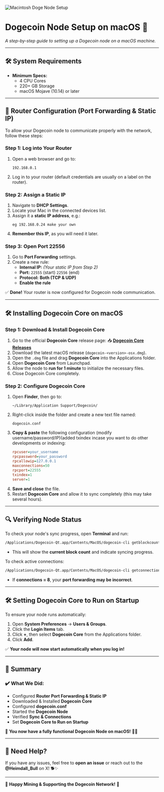 ![Macintosh Doge Node Setup](https://github.com/user-attachments/assets/e5e13a0a-a562-41e7-80eb-e48176ce9044)


# **Dogecoin Node Setup on macOS 🚀**
*A step-by-step guide to setting up a Dogecoin node on a macOS machine.*

---

## **🛠️ System Requirements**
- **Minimum Specs:**
  - 4 CPU Cores
  - 220+ GB Storage
  - macOS Mojave (10.14) or later

---

## **📡 Router Configuration (Port Forwarding & Static IP)**
To allow your Dogecoin node to communicate properly with the network, follow these steps:

### **Step 1: Log into Your Router**
1. Open a web browser and go to:
   ```
   192.168.0.1
   ```
2. Log in to your router (default credentials are usually on a label on the router).

### **Step 2: Assign a Static IP**
1. Navigate to **DHCP Settings**.
2. Locate your Mac in the connected devices list.
3. Assign it a **static IP address**, e.g.:
   ```
   eg 192.168.0.24 make your own  
   ```
4. **Remember this IP**, as you will need it later.

### **Step 3: Open Port 22556**
1. Go to **Port Forwarding** settings.
2. Create a new rule:
   - **Internal IP:** *(Your static IP from Step 2)*
   - **Port:** `22555` (start) `22556` (end)
   - **Protocol:** **Both (TCP & UDP)**
   - **Enable the rule**

✅ **Done!** Your router is now configured for Dogecoin node communication.

---

## **🛠️ Installing Dogecoin Core on macOS**

### **Step 1: Download & Install Dogecoin Core**
1. Go to the official **Dogecoin Core** release page:
   📥 **[Dogecoin Core Releases](https://github.com/dogecoin/dogecoin/releases/latest)**
2. Download the latest macOS release (`dogecoin-<version>-osx.dmg`).
3. Open the `.dmg` file and drag **Dogecoin Core** into the Applications folder.
4. Open **Dogecoin Core** from Launchpad.
5. Allow the node to **run for 1 minute** to initialize the necessary files.
6. Close Dogecoin Core completely.

### **Step 2: Configure Dogecoin Core**
1. Open **Finder**, then go to:
   ```
   ~/Library/Application Support/Dogecoin/
   ```
2. Right-click inside the folder and create a new text file named:
   ```
   dogecoin.conf
   ```
3. **Copy & paste** the following configuration (modify username/password/IP)(added txindex incase you want to do other developments or indexing:
   ```ini
   rpcuser=your_username
   rpcpassword=your_password
   rpcallowip=127.0.0.1
   maxconnections=50
   rpcport=22555
   txindex=1
   server=1
   ```
4. **Save and close** the file.
5. Restart **Dogecoin Core** and allow it to sync completely (this may take several hours).

---

## **🔍 Verifying Node Status**
To check your node's sync progress, open **Terminal** and run:
```bash
/Applications/Dogecoin-Qt.app/Contents/MacOS/dogecoin-cli getblockcount
```
- This will show the **current block count** and indicate syncing progress.

To check active connections:
```bash
/Applications/Dogecoin-Qt.app/Contents/MacOS/dogecoin-cli getconnectioncount
```
- If **connections = 8**, your **port forwarding may be incorrect**.

---

## **🛠️ Setting Dogecoin Core to Run on Startup**
To ensure your node runs automatically:
1. Open **System Preferences** → **Users & Groups**.
2. Click the **Login Items** tab.
3. Click **+**, then select **Dogecoin Core** from the Applications folder.
4. Click **Add**.

✅ **Your node will now start automatically when you log in!**

---

## **🚀 Summary**
### **✔️ What We Did:**
- Configured **Router Port Forwarding & Static IP**
- Downloaded & Installed **Dogecoin Core**
- Configured **dogecoin.conf**
- Started the **Dogecoin Node**
- Verified **Sync & Connections**
- Set **Dogecoin Core to Run on Startup**

💚 **You now have a fully functional Dogecoin Node on macOS!** 🐶🚀  

---

## **🙋 Need Help?**
If you have any issues, feel free to **open an issue** or reach out to the **@Heimdall_Bull** on X! 🐕✨  

---
🚀 **Happy Mining & Supporting the Dogecoin Network!** 🐶


